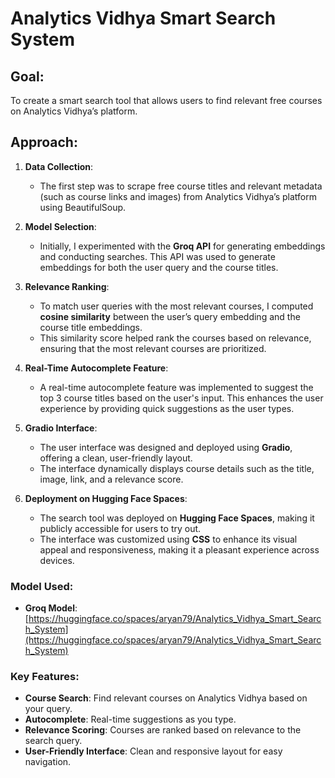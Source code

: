 # Analytics Vidhya Smart Search System

## Goal:
To create a smart search tool that allows users to find relevant free courses on Analytics Vidhya’s platform.

## Approach:

1. **Data Collection**:
   - The first step was to scrape free course titles and relevant metadata (such as course links and images) from Analytics Vidhya’s platform using BeautifulSoup.

2. **Model Selection**:
   - Initially, I experimented with the **Groq API** for generating embeddings and conducting searches. This API was used to generate embeddings for both the user query and the course titles.

3. **Relevance Ranking**:
   - To match user queries with the most relevant courses, I computed **cosine similarity** between the user’s query embedding and the course title embeddings.
   - This similarity score helped rank the courses based on relevance, ensuring that the most relevant courses are prioritized.

4. **Real-Time Autocomplete Feature**:
   - A real-time autocomplete feature was implemented to suggest the top 3 course titles based on the user's input. This enhances the user experience by providing quick suggestions as the user types.

5. **Gradio Interface**:
   - The user interface was designed and deployed using **Gradio**, offering a clean, user-friendly layout.
   - The interface dynamically displays course details such as the title, image, link, and a relevance score.

6. **Deployment on Hugging Face Spaces**:
   - The search tool was deployed on **Hugging Face Spaces**, making it publicly accessible for users to try out.
   - The interface was customized using **CSS** to enhance its visual appeal and responsiveness, making it a pleasant experience across devices.

### Model Used:
- **Groq Model**:  [https://huggingface.co/spaces/aryan79/Analytics_Vidhya_Smart_Search_System](https://huggingface.co/spaces/aryan79/Analytics_Vidhya_Smart_Search_System)

### Key Features:
- **Course Search**: Find relevant courses on Analytics Vidhya based on your query.
- **Autocomplete**: Real-time suggestions as you type.
- **Relevance Scoring**: Courses are ranked based on relevance to the search query.
- **User-Friendly Interface**: Clean and responsive layout for easy navigation.
